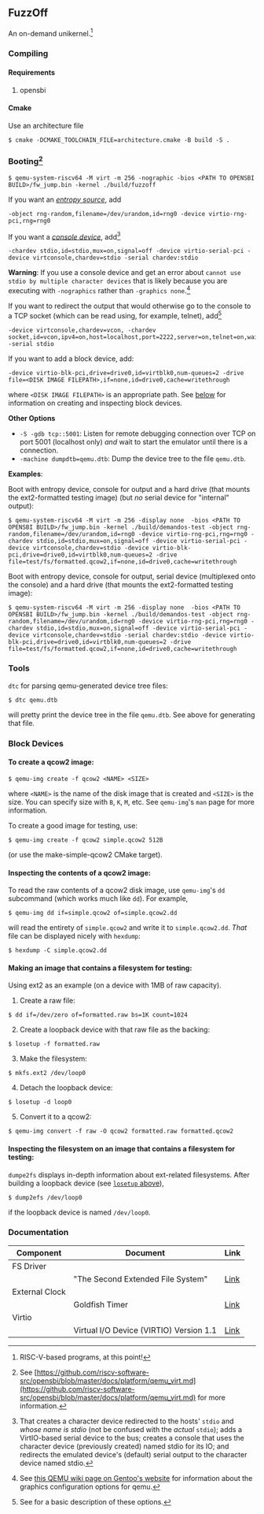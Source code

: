 ## FuzzOff

An on-demand unikernel.[^riscv]

[^riscv]: RISC-V-based programs, at this point!

### Compiling

#### Requirements

1. opensbi

#### Cmake

Use an architecture file

```console
$ cmake -DCMAKE_TOOLCHAIN_FILE=architecture.cmake -B build -S .
```

### Booting[^boot]

```console
$ qemu-system-riscv64 -M virt -m 256 -nographic -bios <PATH TO OPENSBI BUILD>/fw_jump.bin -kernel ./build/fuzzoff
```

If you want an [_entropy source_](), add 

```console
-object rng-random,filename=/dev/urandom,id=rng0 -device virtio-rng-pci,rng=rng0
```

If you want a [_console device_](), add[^1]

```console
-chardev stdio,id=stdio,mux=on,signal=off -device virtio-serial-pci -device virtconsole,chardev=stdio -serial chardev:stdio
```
**Warning**: If you use a console device and get an error about `cannot use stdio by multiple character devices` that is likely because you are executing with `-nographics` rather than `-graphics none`.[^qemugraphics]

[^1]: That creates a character device redirected to the hosts' `stdio` and _whose name is stdio_ (not be confused with the _actual_ `stdio`); adds a VirtIO-based serial device to the bus; creates a console that uses the character device (previously created) named stdio for its IO; and redirects the emulated device's (default) serial output to the character device named stdio. 

[^qemugraphics]: See [this QEMU wiki page on Gentoo's website](https://wiki.gentoo.org/wiki/QEMU/Options#Display_options) for information about the graphics configuration options for qemu.

If you want to redirect the output that would otherwise go to the console to a TCP socket (which can be read using, for example, telnet), add[^2]

```console
-device virtconsole,chardev=vcon, -chardev socket,id=vcon,ipv4=on,host=localhost,port=2222,server=on,telnet=on,wait=on -serial stdio
```

If you want to add a block device, add:

```console
-device virtio-blk-pci,drive=drive0,id=virtblk0,num-queues=2 -drive file=<DISK IMAGE FILEPATH>,if=none,id=drive0,cache=writethrough
```

where `<DISK IMAGE FILEPATH>` is an appropriate path. See [below](#block-devices) for information on creating and inspecting block devices.

[^2]: See [^1] for a basic description of these options.

**Other Options**
- `-S -gdb tcp::5001`: Listen for remote debugging connection over TCP on port 5001 (localhost only) _and_ wait to start the emulator until there is a connection.
- `-machine dumpdtb=qemu.dtb`: Dump the device tree to the file `qemu.dtb`.

[^boot]: See [https://github.com/riscv-software-src/opensbi/blob/master/docs/platform/qemu_virt.md](https://github.com/riscv-software-src/opensbi/blob/master/docs/platform/qemu_virt.md) for more information.

**Examples**:

Boot with entropy device, console for output and a hard drive (that mounts the ext2-formatted testing image) (but _no_ serial device for "internal" output):

```console
$ qemu-system-riscv64 -M virt -m 256 -display none  -bios <PATH TO OPENSBI BUILD>/fw_jump.bin -kernel ./build/demandos-test -object rng-random,filename=/dev/urandom,id=rng0 -device virtio-rng-pci,rng=rng0 -chardev stdio,id=stdio,mux=on,signal=off -device virtio-serial-pci -device virtconsole,chardev=stdio -device virtio-blk-pci,drive=drive0,id=virtblk0,num-queues=2 -drive file=test/fs/formatted.qcow2,if=none,id=drive0,cache=writethrough
```

Boot with entropy device, console for output, serial device (multiplexed onto the console) and a hard drive (that mounts the ext2-formatted testing image):
```console
$ qemu-system-riscv64 -M virt -m 256 -display none  -bios <PATH TO OPENSBI BUILD>/fw_jump.bin -kernel ./build/demandos-test -object rng-random,filename=/dev/urandom,id=rng0 -device virtio-rng-pci,rng=rng0 -chardev stdio,id=stdio,mux=on,signal=off -device virtio-serial-pci -device virtconsole,chardev=stdio -serial chardev:stdio -device virtio-blk-pci,drive=drive0,id=virtblk0,num-queues=2 -drive file=test/fs/formatted.qcow2,if=none,id=drive0,cache=writethrough
```

### Tools

`dtc` for parsing qemu-generated device tree files:

```console
$ dtc qemu.dtb
```

will pretty print the device tree in the file `qemu.dtb`. See above for generating that file.

### Block Devices

#### To create a qcow2 image:

```console
$ qemu-img create -f qcow2 <NAME> <SIZE>
```
where `<NAME>` is the name of the disk image that is created and `<SIZE>` is the size. You can specify size with `B`, `K`, `M`, etc. See `qemu-img`'s `man` page for more information.

To create a good image for testing, use:
```console
$ qemu-img create -f qcow2 simple.qcow2 512B
```

(or use the make-simple-qcow2 CMake target).

#### Inspecting the contents of a qcow2 image:

To read the raw contents of a qcow2 disk image, use `qemu-img`'s `dd` subcommand (which works much like `dd`). For example,

```console
$ qemu-img dd if=simple.qcow2 of=simple.qcow2.dd
```

will read the entirety of `simple.qcow2` and write it to `simple.qcow2.dd`. _That_ file can be displayed nicely with `hexdump`:

```console
$ hexdump -C simple.qcow2.dd
```

#### Making an image that contains a filesystem for testing:

Using ext2 as an example (on a device with 1MB of raw capacity).

1. Create a raw file:
```console
$ dd if=/dev/zero of=formatted.raw bs=1K count=1024
```
2. Create a loopback device with that raw file as the backing:
```console
$ losetup -f formatted.raw
```
3. Make the filesystem:
```console
$ mkfs.ext2 /dev/loop0
```
4. Detach the loopback device:
```console
$ losetup -d loop0
```
5. Convert it to a qcow2:
```console
$ qemu-img convert -f raw -O qcow2 formatted.raw formatted.qcow2
```

#### Inspecting the filesystem on an image that contains a filesystem for testing:

`dumpe2fs` displays in-depth information about ext-related filesystems. After building a loopback device (see [`losetup` above](#making-an-image-that-contains-a-filesystem-for-testing)),

```console
$ dump2efs /dev/loop0
```

if the loopback device is named `/dev/loop0`.

### Documentation

| Component | Document | Link |
| -- | -- | -- |
| FS Driver | | |
| | "The Second Extended File System" | [Link](https://www.nongnu.org/ext2-doc/ext2.html) |
| External Clock | | |
| | Goldfish Timer | [Link](https://nuttx.apache.org/docs/latest/platforms/arm/goldfish/goldfish_timer.html) |
| Virtio | | |
| |  Virtual I/O Device (VIRTIO) Version 1.1  | [Link](https://docs.oasis-open.org/virtio/virtio/v1.1/cs01/virtio-v1.1-cs01.html)
